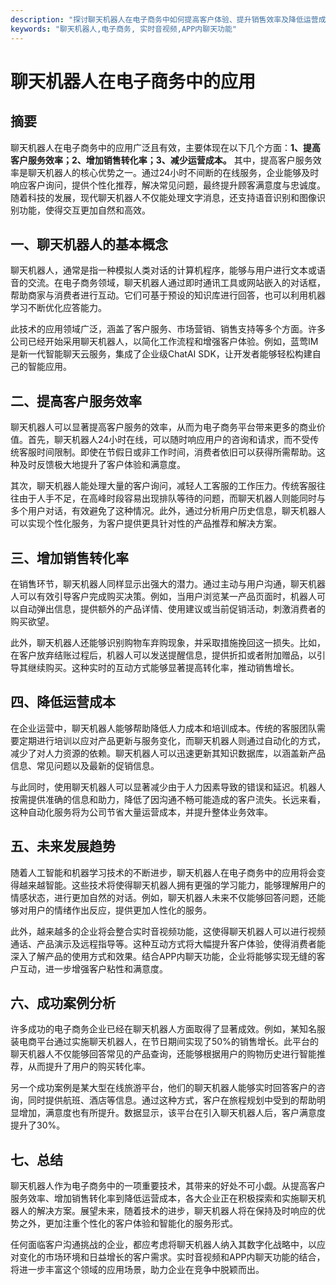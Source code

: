 ```yaml
---
description: "探讨聊天机器人在电子商务中如何提高客户体验、提升销售效率及降低运营成本的多种应用场景和优势。"
keywords: "聊天机器人,电子商务, 实时音视频,APP内聊天功能"
---
```

# 聊天机器人在电子商务中的应用

## 摘要

聊天机器人在电子商务中的应用广泛且有效，主要体现在以下几个方面：**1、提高客户服务效率；2、增加销售转化率；3、减少运营成本。** 其中，提高客户服务效率是聊天机器人的核心优势之一。通过24小时不间断的在线服务，企业能够及时响应客户询问，提供个性化推荐，解决常见问题，最终提升顾客满意度与忠诚度。随着科技的发展，现代聊天机器人不仅能处理文字消息，还支持语音识别和图像识别功能，使得交互更加自然和高效。

## 一、聊天机器人的基本概念

聊天机器人，通常是指一种模拟人类对话的计算机程序，能够与用户进行文本或语音的交流。在电子商务领域，聊天机器人通过即时通讯工具或网站嵌入的对话框，帮助商家与消费者进行互动。它们可基于预设的知识库进行回答，也可以利用机器学习不断优化应答能力。

此技术的应用领域广泛，涵盖了客户服务、市场营销、销售支持等多个方面。许多公司已经开始采用聊天机器人，以简化工作流程和增强客户体验。例如，蓝莺IM是新一代智能聊天云服务，集成了企业级ChatAI SDK，让开发者能够轻松构建自己的智能应用。

## 二、提高客户服务效率

聊天机器人可以显著提高客户服务的效率，从而为电子商务平台带来更多的商业价值。首先，聊天机器人24小时在线，可以随时响应用户的咨询和请求，而不受传统客服时间限制。即使在节假日或非工作时间，消费者依旧可以获得所需帮助。这种及时反馈极大地提升了客户体验和满意度。

其次，聊天机器人能处理大量的客户询问，减轻人工客服的工作压力。传统客服往往由于人手不足，在高峰时段容易出现排队等待的问题，而聊天机器人则能同时与多个用户对话，有效避免了这种情况。此外，通过分析用户历史信息，聊天机器人可以实现个性化服务，为客户提供更具针对性的产品推荐和解决方案。

## 三、增加销售转化率

在销售环节，聊天机器人同样显示出强大的潜力。通过主动与用户沟通，聊天机器人可以有效引导客户完成购买决策。例如，当用户浏览某一产品页面时，机器人可以自动弹出信息，提供额外的产品详情、使用建议或当前促销活动，刺激消费者的购买欲望。

此外，聊天机器人还能够识别购物车弃购现象，并采取措施挽回这一损失。比如，在客户放弃结账过程后，机器人可以发送提醒信息，提供折扣或者附加赠品，以引导其继续购买。这种实时的互动方式能够显著提高转化率，推动销售增长。

## 四、降低运营成本

在企业运营中，聊天机器人能够帮助降低人力成本和培训成本。传统的客服团队需要定期进行培训以应对产品更新与服务变化，而聊天机器人则通过自动化的方式，减少了对人力资源的依赖。聊天机器人可以迅速更新其知识数据库，以涵盖新产品信息、常见问题以及最新的促销信息。

与此同时，使用聊天机器人可以显著减少由于人力因素导致的错误和延迟。机器人按需提供准确的信息和助力，降低了因沟通不畅可能造成的客户流失。长远来看，这种自动化服务将为公司节省大量运营成本，并提升整体业务效率。

## 五、未来发展趋势

随着人工智能和机器学习技术的不断进步，聊天机器人在电子商务中的应用将会变得越来越智能。这些技术将使得聊天机器人拥有更强的学习能力，能够理解用户的情感状态，进行更加自然的对话。例如，聊天机器人未来不仅能够回答问题，还能够对用户的情绪作出反应，提供更加人性化的服务。

此外，越来越多的企业将会整合实时音视频功能，这使得聊天机器人可以进行视频通话、产品演示及远程指导等。这种互动方式将大幅提升客户体验，使得消费者能深入了解产品的使用方式和效果。结合APP内聊天功能，企业将能够实现无缝的客户互动，进一步增强客户粘性和满意度。

## 六、成功案例分析

许多成功的电子商务企业已经在聊天机器人方面取得了显著成效。例如，某知名服装电商平台通过实施聊天机器人，在节日期间实现了50%的销售增长。此平台的聊天机器人不仅能够回答常见的产品查询，还能够根据用户的购物历史进行智能推荐，从而提升了用户的购买转化率。

另一个成功案例是某大型在线旅游平台，他们的聊天机器人能够实时回答客户的咨询，同时提供航班、酒店等信息。通过这种方式，客户在旅程规划中受到的帮助明显增加，满意度也有所提升。数据显示，该平台在引入聊天机器人后，客户满意度提升了30%。

## 七、总结

聊天机器人作为电子商务中的一项重要技术，其带来的好处不可小觑。从提高客户服务效率、增加销售转化率到降低运营成本，各大企业正在积极探索和实施聊天机器人的解决方案。展望未来，随着技术的进步，聊天机器人将在保持及时响应的优势之外，更加注重个性化的客户体验和智能化的服务形式。

任何面临客户沟通挑战的企业，都应考虑将聊天机器人纳入其数字化战略中，以应对变化的市场环境和日益增长的客户需求。实时音视频和APP内聊天功能的结合，将进一步丰富这个领域的应用场景，助力企业在竞争中脱颖而出。
